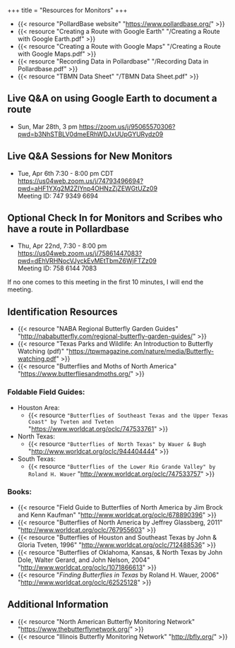 +++
title = "Resources for Monitors"
+++

- {{< resource "PollardBase website" "https://www.pollardbase.org/" >}}
- {{< resource "Creating a Route with Google Earth" "/Creating a Route with Google Earth.pdf" >}}
- {{< resource "Creating a Route with Google Maps" "/Creating a Route with Google Maps.pdf" >}}
- {{< resource "Recording Data in Pollardbase" "/Recording Data in Pollardbase.pdf" >}}
- {{< resource "TBMN Data Sheet" "/TBMN Data Sheet.pdf" >}}

## Live Q&A on using Google Earth to document a route
- Sun, Mar 28th, 3 pm
 https://zoom.us/j/95065570306?pwd=b3NhSTBLV0dmeERhWDJxUUpGYURydz09


## Live Q&A Sessions for New Monitors

- Tue, Apr 6th 7:30 - 8:00 pm CDT  
https://us04web.zoom.us/j/74793496694?pwd=aHF1YXg2M2ZIYnp4OHNzZjZEWGtUZz09  
Meeting ID: 747 9349 6694

## Optional Check In for Monitors and Scribes who have a route in Pollardbase

- Thu, Apr 22nd, 7:30 - 8:00 pm  
https://us04web.zoom.us/j/75861447083?pwd=dEhVRHNocVJyckEvMEtTbmZ6WjFTZz09  
Meeting ID: 758 6144 7083

If no one comes to this meeting in the first 10 minutes, I will end the meeting.

## Identification Resources

- {{< resource "NABA Regional Butterfly Garden Guides" "http://nababutterfly.com/regional-butterfly-garden-guides/" >}}
- {{< resource "Texas Parks and Wildlife: An Introduction to Butterfly Watching (pdf)" "https://tpwmagazine.com/nature/media/Butterfly-watching.pdf" >}}
- {{< resource "Butterflies and Moths of North America" "https://www.butterfliesandmoths.org/" >}}

### Foldable Field Guides:
      
- Houston Area:
  - {{< resource `"Butterflies of Southeast Texas and the Upper Texas Coast" by Tveten and Tveten` "https://www.worldcat.org/oclc/747533761" >}}
- North Texas:
  - {{< resource `"Butterflies of North Texas" by Wauer & Bugh` "http://www.worldcat.org/oclc/944404444" >}}
- South Texas:
  - {{< resource `"Butterflies of the Lower Rio Grande Valley" by Roland H. Wauer` "http://www.worldcat.org/oclc/747533757" >}}

### Books:

- {{< resource "Field Guide to Butterflies of North America by Jim Brock and Kenn Kaufman" "http://www.worldcat.org/oclc/678890396" >}}
- {{< resource "Butterflies of North America by Jeffrey Glassberg, 2011" "http://www.worldcat.org/oclc/767955603" >}}
- {{< resource "Butterflies of Houston and Southeast Texas by John & Gloria Tveten, 1996" "http://www.worldcat.org/oclc/712488536" >}}
- {{< resource "Butterflies of Oklahoma, Kansas, & North Texas by John Dole, Walter Gerard, and John Nelson, 2004" "http://www.worldcat.org/oclc/1071866613" >}}
- {{< resource "_Finding Butterflies in Texas_ by Roland H. Wauer, 2006" "http://www.worldcat.org/oclc/62525128" >}}

## Additional Information

- {{< resource "North American Butterfly Monitoring Network" "https://www.thebutterflynetwork.org/" >}}
- {{< resource "Illinois Butterfly Monitoring Network" "http://bfly.org/" >}}
